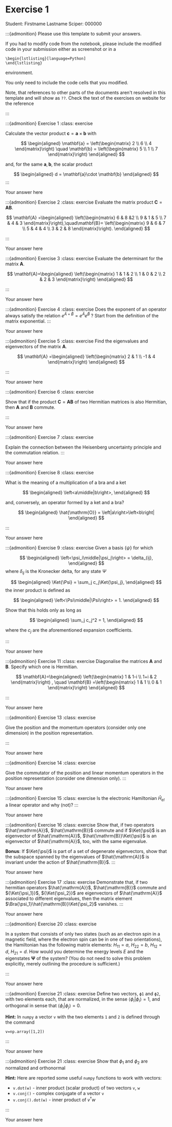 # Exercise 1

Student:  Firstname Lastname    Sciper: 000000

:::{admonition} Please use this template to submit your answers. 

If you had to modify code from the notebook, please include the modified code in your submission either as screenshot or in a 

```
\begin{lstlisting}[language=Python]
\end{lstlisting}
```


environment. 

You only need to include the code cells that you modified.

Note, that references to other parts of the documents aren't resolved in this template and will show as `??`. Check the text of the exercises on website for the reference

:::

:::{admonition} Exercise 1
:class: exercise

 Calculate the vector product $\mathbf{c}=\mathbf{a}\times\mathbf{b}$
    with 

   $$
    \begin{aligned}
     \mathbf{a} = \left(\begin{matrix}
     2 \\ 6 \\ 4
     \end{matrix}\right)
     \quad
     \mathbf{b} = \left(\begin{matrix}
     5 \\ 1 \\ 7
     \end{matrix}\right)
     \end{aligned}
    $$

  and, for the same $\mathbf{a},\mathbf{b}$, the scalar product
    
   $$
    \begin{aligned}
     d = \mathbf{a}\cdot \mathbf{b}
     \end{aligned}
   $$
:::

Your answer here

:::{admonition} Exercise 2
:class: exercise
 Evaluate the matrix product $\mathbf{C} = \mathbf{A}\mathbf{B}$.

   $$
    \mathbf{A} =\begin{aligned}
     \left(\begin{matrix}
     6 & 8 &2 \\ 9 & 1 & 5 \\ 7 & 4 & 3
     \end{matrix}\right),\quad\mathbf{B}=
      \left(\begin{matrix}
     9 & 6 & 7 \\ 5 & 4 & 4 \\  3 & 2 & 8
     \end{matrix}\right).
     \end{aligned}
    $$

:::

Your answer here

:::{admonition} Exercise 3
:class: exercise
Evaluate the determinant for the matrix $\mathbf{A}$.
    
 $$
    \mathbf{A}=\begin{aligned}
     \left(\begin{matrix}
     1 & 1 & 2 \\ 1 & 0 & 2 \\ 2 & 2 & 3
     \end{matrix}\right)
     \end{aligned}
 $$

:::

Your answer here

:::{admonition} Exercise 4
:class: exercise
 Does the exponent of an operator always satisfy the relation
    $e^{\hat{A}+\hat{B}} = e^{\hat{A}}e^{\hat{B}}$ ? Start from the
    definition of the matrix exponential.
:::

Your answer here

:::{admonition} Exercise 5
:class: exercise
Find the eigenvalues and eigenvectors of the matrix $\mathbf{A}$.
    
  $$
    \mathbf{A} =\begin{aligned}
     \left(\begin{matrix}
     2 & 1 \\ -1 & 4
     \end{matrix}\right)
    \end{aligned}
  $$

:::

Your answer here

:::{admonition} Exercise 6
:class: exercise

 Show that if the product $\mathbf{C}=\mathbf{A}\mathbf{B}$ of two
    Hermitian matrices is also Hermitian, then $\mathbf{A}$ and
    $\mathbf{B}$ commute.

:::

Your answer here

:::{admonition} Exercise 7
:class: exercise

Explain the connection between the Heisenberg uncertainty principle and
the commutation relation.
:::

Your answer here

:::{admonition} Exercise 8
:class: exercise

 What is the meaning of a multiplication of a bra and a ket
    
  $$
    \begin{aligned}
     \left<a\middle|b\right>,
     \end{aligned}
  $$
    
   and, conversely, an operator formed by a ket and a bra? 

  $$
    \begin{aligned}
     \hat{\mathrm{O}} = \left|a\right>\left<b\right|
     \end{aligned}
  $$

:::

Your answer here

:::{admonition} Exercise 9
:class: exercise
 Given a basis $\left\{\psi\right\}$ for which 
    
   $$
    \begin{aligned}
     \left<\psi_i\middle|\psi_j\right> = \delta_{ij},
     \end{aligned}
   $$
   where $\delta_{ij}$ is the Kronecker delta, for any  state $\Psi$ 

  $$
    \begin{aligned}
     \Ket{\Psi} = \sum_j c_j\Ket{\psi_j},
     \end{aligned}
   $$
   the inner product is defined as 

   $$
     \begin{aligned}
     \left<\Psi\middle|\Psi\right> = 1.
     \end{aligned}
   $$

   Show that this holds only as long as    
   
   $$
    \begin{aligned}
     \sum_j c_j^2 = 1,
     \end{aligned}
    $$

   where the $c_j$ are the aforementioned expansion coefficients.

:::

Your answer here

:::{admonition} Exercise 11
:class: exercise
 Diagonalise the matrices $\mathbf{A}$ and $\mathbf{B}$. Specify which one is Hermitian.
    
 $$
    \mathbf{A}=\begin{aligned}
     \left(\begin{matrix}
     1 & 1-i \\ 1+i & 2
     \end{matrix}\right)
     , \quad
     \mathbf{B} =\left(\begin{matrix}
     1 & 1 \\ 0 & 1
     \end{matrix}\right)
     \end{aligned}
 $$

:::

Your answer here

:::{admonition} Exercise 13
:class: exercise

 Give the position and the momentum operators (consider only one
    dimension) in the position representation.

:::

Your answer here

:::{admonition} Exercise 14
:class: exercise

Give the commutator of the position and linear momentum operators in
    the position representation (consider one dimension only).
:::

Your answer here

:::{admonition} Exercise 15
:class: exercise
  Is the electronic Hamiltonian $\hat{H}_{el}$ a linear operator and
    why (not)?
:::

Your answer here

:::{admonition} Exercise 16
:class: exercise
 Show that, if two operators $\hat{\mathrm{A}}$, $\hat{\mathrm{B}}$
    commute and if $\Ket{\psi}$ is an eigenvector of $\hat{\mathrm{A}}$,
    $\hat{\mathrm{B}}\Ket{\psi}$ is an eigenvector of
    $\hat{\mathrm{A}}$, too, with the same eigenvalue.

**Bonus**:  If $\Ket{\psi}$ is part of a set of degenerate
    eigenvectors, show that the subspace spanned by the eigenvalues of
    $\hat{\mathrm{A}}$ is invariant under the action of
    $\hat{\mathrm{B}}$.
:::

Your answer here

:::{admonition} Exercise 17
:class: exercise
 Demonstrate that, if two hermitian operators $\hat{\mathrm{A}}$,
    $\hat{\mathrm{B}}$ commute and ${\Ket{\psi_1}}$, ${\Ket{\psi_2}}$
    are eigenvectors of $\hat{\mathrm{A}}$ associated to different
    eigenvalues, then the matrix element
    $\Bra{\psi_1}\hat{\mathrm{B}}\Ket{\psi_2}$ vanishes.
:::

Your answer here

:::{admonition} Exercise 20
:class: exercise

In a system that consists of only two states (such as an electron spin
in a magnetic field, where the electron spin can be in one of two
orientations), the Hamiltonian has the following matrix elements:
$H_{11}=a, \ H_{22}=b, \ H_{12}=d, \ H_{21}=d$. How would you determine
the energy levels $E$ and the eigenstates $\mathbf{\Psi}$ of the system?
(You do not need to solve this problem explicitly, merely outlining the
procedure is sufficient.)

:::

Your answer here

:::{admonition} Exercise 21
:class: exercise
Define two vectors, `ϕ1` and `ϕ2`, with two elements each, that are normalized, in the sense $\langle\phi_i|\phi_i\rangle=1$, and orthogonal in sense that $\langle\phi_i|\phi_j\rangle=0$.

**Hint:** In `numpy` a vector `v` with the two elements `1` and `2` is defined through the command
```
v=np.array([1,2])
```
:::

Your answer here

:::{admonition} Exercise 21
:class: exercise
Show that $\phi_1$ and $\phi_2$ are normalized and orthonormal

**Hint:** Here are reported some useful `numpy` functions to work with vectors:
* `v.dot(w)` - inner product (scalar product) of two vectors `v`, `w`
* `v.conj()` - complex conjugate of a vector `v`
* `v.conj().dot(w)` - inner product of $v^\dagger w$

:::

Your answer here